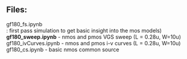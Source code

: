 ## Files:

gf180_fs.ipynb    
: first pass simulation to get basic insight into the mos models)<br>
**gf180_sweep.ipynb**     - nmos and pmos VGS sweep  (L = 0.28u, W=10u) <br>
gf180_ivCurves.ipynb  - nmos and pmos i-v curves (L = 0.28u, W=10u) <br>
gf180_cs.ipynb        - basic nmos common source     <br>
